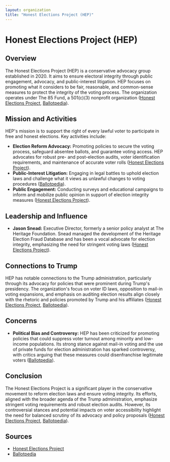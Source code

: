 ```yaml
---
layout: organization
title: "Honest Elections Project (HEP)"
---
```


# Honest Elections Project (HEP)

## Overview
The Honest Elections Project (HEP) is a conservative advocacy group established in 2020. It aims to ensure electoral integrity through public engagement, advocacy, and public-interest litigation. HEP focuses on promoting what it considers to be fair, reasonable, and common-sense measures to protect the integrity of the voting process. The organization operates under The 85 Fund, a 501(c)(3) nonprofit organization ([Honest Elections Project](https://www.honestelections.org), [Ballotpedia](https://ballotpedia.org/Honest_Elections_Project)).

## Mission and Activities
HEP's mission is to support the right of every lawful voter to participate in free and honest elections. Key activities include:
- **Election Reform Advocacy:** Promoting policies to secure the voting process, safeguard absentee ballots, and guarantee voting access. HEP advocates for robust pre- and post-election audits, voter identification requirements, and maintenance of accurate voter rolls ([Honest Elections Project](https://www.honestelections.org)).
- **Public-Interest Litigation:** Engaging in legal battles to uphold election laws and challenge what it views as unlawful changes to voting procedures ([Ballotpedia](https://ballotpedia.org/Honest_Elections_Project)).
- **Public Engagement:** Conducting surveys and educational campaigns to inform and mobilize public opinion in support of election integrity measures ([Honest Elections Project](https://www.honestelections.org)).

## Leadership and Influence
- **Jason Snead:** Executive Director, formerly a senior policy analyst at The Heritage Foundation. Snead managed the development of the Heritage Election Fraud Database and has been a vocal advocate for election integrity, emphasizing the need for stringent voting laws ([Honest Elections Project](https://www.honestelections.org)).

## Connections to Trump
HEP has notable connections to the Trump administration, particularly through its advocacy for policies that were prominent during Trump's presidency. The organization's focus on voter ID laws, opposition to mail-in voting expansions, and emphasis on auditing election results align closely with the rhetoric and policies promoted by Trump and his affiliates ([Honest Elections Project](https://www.honestelections.org), [Ballotpedia](https://ballotpedia.org/Honest_Elections_Project)).

## Concerns
- **Political Bias and Controversy:** HEP has been criticized for promoting policies that could suppress voter turnout among minority and low-income populations. Its strong stance against mail-in voting and the use of private funds for election administration has sparked controversy, with critics arguing that these measures could disenfranchise legitimate voters ([Ballotpedia](https://ballotpedia.org/Honest_Elections_Project)).

## Conclusion
The Honest Elections Project is a significant player in the conservative movement to reform election laws and ensure voting integrity. Its efforts, aligned with the broader agenda of the Trump administration, emphasize stringent voting requirements and robust election audits. However, its controversial stances and potential impacts on voter accessibility highlight the need for balanced scrutiny of its advocacy and policy proposals ([Honest Elections Project](https://www.honestelections.org), [Ballotpedia](https://ballotpedia.org/Honest_Elections_Project)).

## Sources
- [Honest Elections Project](https://www.honestelections.org)
- [Ballotpedia](https://ballotpedia.org/Honest_Elections_Project)

